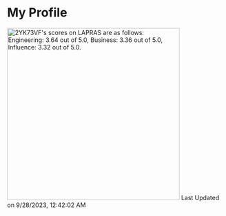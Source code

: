 # My Profile

<!--START_SECTION:lapras-card-->
<p ><a href="https://lapras.com/public/2YK73VF" target="_blank" rel="noopener noreferrer"><img alt="2YK73VF's scores on LAPRAS are as follows: Engineering: 3.64 out of 5.0, Business: 3.36 out of 5.0, Influence: 3.32 out of 5.0." src="https://lapras-card-generator.vercel.app/api/svg?e=3.64&b=3.36&i=3.32&b1=%23020E27&b2=%230E5593&i1=%23004736&i2=%2300bf8f&l=en" width="400" ></a>  
Last Updated on 9/28/2023, 12:42:02 AM</p>
<!--END_SECTION:lapras-card-->
